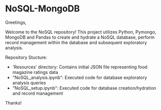 # NoSQL-MongoDB

Greetings,

Welcome to the NoSQL repository! This project utilizes Python, Pymongo, MongoDB and Pandas to create and hydrate a NoSQL database, perform record management within the database and subsequent exploratory analysis.

Repository Stucture:

- 'Resources' directory: Contains initial JSON file representing food magazine ratings data
- "NoSQL_analysis.ipynb": Executed code for database exploratory analysis queries
- "NoSQL_setup.ipynb": Executed code for database creation/hydration and record management

Thanks!
